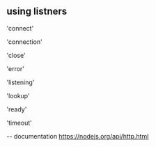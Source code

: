 ## using listners

'connect'

'connection'

'close'

'error'

'listening'

'lookup'

'ready'

'timeout'

-- documentation
https://nodejs.org/api/http.html


